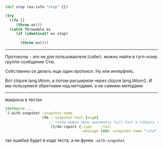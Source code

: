 ```clojure
(def stop (ex-info "stop" {})

(try
  ((fn []
     (throw ex)))
  (catch Throwable ex
     (if (identical? ex stop)
       ...
       (throw ex))))
```

***

Протоколы - это не для пользоваателя (caller).
можно найти в гугл-юзер группе сообщение Стю.

Собственно ок делать еще один протокол.
Ну или интерфейс.

Вот clojure.lang.IAtom, а потом расширили через clojure.lang.IAtom2.
И мы пользуемся обретками над методами, а не самими методами

***

макросы в тестах

```clojure
(defmacro ...
`(-with-snapshot ~snapshot-name
                 (fn ~'snapshot-fail [msg#]
                    ;; чтобы можно было выключить fail-fast и собрать все ошибки
                     (t/do-report {:type    :fail
                                   :message (str ~snapshot-name "\r\n" msg#)})
```
так ошибка будет в коде теста, а не функи `-with-snapshot`
